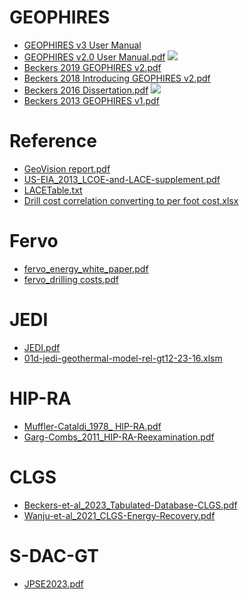 
# GEOPHIRES
* [GEOPHIRES v3 User Manual](GEOPHIRES_v3_UserManual.pdf)
* [GEOPHIRES v2.0 User Manual.pdf](https://github.com/NREL/GEOPHIRES-X/blob/fb5caadfa419c3bd05de656a33700d085fbc0432/References/GEOPHIRES%20v2.0%20User%20Manual.pdf) [![](https://zenodo.org/badge/doi/10.1186/s40517-019-0119-6.svg)](https://doi.org/10.1186/s40517-019-0119-6)
* [Beckers 2019 GEOPHIRES v2.pdf](https://github.com/NREL/GEOPHIRES-X/blob/fb5caadfa419c3bd05de656a33700d085fbc0432/References/Beckers%202019%20GEOPHIRES%20v2.pdf)
* [Beckers 2018 Introducing GEOPHIRES v2.pdf](https://github.com/NREL/GEOPHIRES-X/blob/fb5caadfa419c3bd05de656a33700d085fbc0432/References/Beckers%202018%20Introducing%20GEOPHIRES%20v2.pdf)
* [Beckers 2016 Dissertation.pdf](https://github.com/NREL/GEOPHIRES-X/blob/fb5caadfa419c3bd05de656a33700d085fbc0432/References/Beckers%202016%20Dissertation.pdf) [![](https://zenodo.org/badge/doi/10.7298/X4736NTC.svg)](https://doi.org/10.7298/X4736NTC)
* [Beckers 2013 GEOPHIRES v1.pdf](https://github.com/NREL/GEOPHIRES-X/blob/fb5caadfa419c3bd05de656a33700d085fbc0432/References/Beckers%202013%20GEOPHIRES%20v1.pdf)

# Reference
* [GeoVision report.pdf](https://github.com/NREL/GEOPHIRES-X/blob/ea5c67d43fe77c83a64208d8e2ab92a9abea3742/References/GeoVision%20report.pdf)
* [US-EIA_2013_LCOE-and-LACE-supplement.pdf](https://github.com/NREL/GEOPHIRES-X/blob/7adc9598944a78487e5071ca23a06bfd17248c16/References/US-EIA_2013_LCOE-and-LACE-supplement.pdf)
* [LACETable.txt](https://github.com/NREL/GEOPHIRES-X/blob/fb5caadfa419c3bd05de656a33700d085fbc0432/References/LACETable.txt)
* [Drill cost correlation converting to per foot cost.xlsx](https://github.com/NREL/GEOPHIRES-X/blob/aae93f36ca5e01f4b700ddb5a59d0ec600aed3d4/References/Drill%20cost%20correlation%20converting%20to%20per%20foot%20cost.xlsx)

# Fervo
* [fervo_energy_white_paper.pdf](https://github.com/NREL/GEOPHIRES-X/blob/703c967b0b1fe9f6d619b1e786686ba07fb0fe59/References/fervo_energy_white_paper.pdf)
* [fervo_drilling costs.pdf](https://github.com/softwareengineerprogrammer/GEOPHIRES-X/blob/62ecc37385cc89dcac36a3684c258e454bcc0241/References/fervo_drilling%20costs.pdf)

# JEDI
* [JEDI.pdf](https://github.com/NREL/GEOPHIRES-X/blob/a7d1ff2e0d47e957c19c3b6dec28fece16905dcb/References/JEDI.pdf)
* [01d-jedi-geothermal-model-rel-gt12-23-16.xlsm](https://github.com/NREL/GEOPHIRES-X/raw/a7d1ff2e0d47e957c19c3b6dec28fece16905dcb/References/01d-jedi-geothermal-model-rel-gt12-23-16.xlsm)

# HIP-RA
* [Muffler-Cataldi_1978_ HIP-RA.pdf](https://github.com/NREL/GEOPHIRES-X/blob/7adc9598944a78487e5071ca23a06bfd17248c16/References/Muffler-Cataldi_1978_%20HIP-RA.pdf)
* [Garg-Combs_2011_HIP-RA-Reexamination.pdf](https://github.com/NREL/GEOPHIRES-X/blob/7adc9598944a78487e5071ca23a06bfd17248c16/References/Garg-Combs_2011_HIP-RA-Reexamination.pdf)

# CLGS
* [Beckers-et-al_2023_Tabulated-Database-CLGS.pdf](https://github.com/NREL/GEOPHIRES-X/blob/7adc9598944a78487e5071ca23a06bfd17248c16/References/Beckers-et-al_2023_Tabulated-Database-CLGS.pdf)
* [Wanju-et-al_2021_CLGS-Energy-Recovery.pdf](https://github.com/NREL/GEOPHIRES-X/blob/7adc9598944a78487e5071ca23a06bfd17248c16/References/Wanju-et-al_2021_CLGS-Energy-Recovery.pdf)

# S-DAC-GT
* [JPSE2023.pdf](https://github.com/NREL/GEOPHIRES-X/blob/ea5c67d43fe77c83a64208d8e2ab92a9abea3742/References/JPSE2023.pdf)
